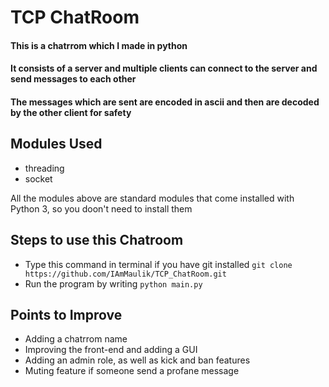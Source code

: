 # TCP ChatRoom

#### This is a chatrrom which I made in python
#### It consists of a server and multiple clients can connect to the server and send messages to each other
#### The messages which are sent are encoded in ascii and then are decoded by the other client for safety

## Modules Used
- threading
- socket

All the modules above are standard modules that come installed with Python 3, so you doon't need to install them

## Steps to use this Chatroom
- Type this command in terminal if you have git installed 
  ```git clone https://github.com/IAmMaulik/TCP_ChatRoom.git```
- Run the program by writing ```python main.py```


## Points to Improve
- Adding a chatrrom name
- Improving the front-end and adding a GUI
- Adding an admin role, as well as kick and ban features
- Muting feature if someone send a profane message
